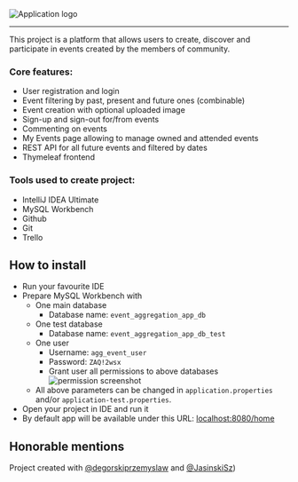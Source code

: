 <picture>
  <source media="(prefers-color-scheme: dark)" srcset="https://i.imgur.com/vp6ZNRK.png">
  <source media="(prefers-color-scheme: light)" srcset="https://i.imgur.com/Lp5HZ3i.png">
  <img alt="Application logo">
</picture>

-----

This project is a platform that allows users to create, discover and participate in events created by the members of community.

### Core features:
- User registration and login
- Event filtering by past, present and future ones (combinable)
- Event creation with optional uploaded image
- Sign-up and sign-out for/from events
- Commenting on events
- My Events page allowing to manage owned and attended events
- REST API for all future events and filtered by dates
- Thymeleaf frontend

### Tools used to create project:
- IntelliJ IDEA Ultimate
- MySQL Workbench
- Github
- Git
- Trello

## How to install
- Run your favourite IDE
- Prepare MySQL Workbench with
  - One main database
    - Database name: `event_aggregation_app_db`
  - One test database
    - Database name: `event_aggregation_app_db_test`
  - One user
    - Username: `agg_event_user`
    - Password: `ZAQ!2wsx`
    - Grant user all permissions to above databases
    ![permission screenshot](https://i.imgur.com/Rqd6ooI.png)
  - All above parameters can be changed in `application.properties` and/or `application-test.properties`. 
- Open your project in IDE and run it
- By default app will be available under this URL: [localhost:8080/home](http://localhost:8080/home)

## Honorable mentions

Project created with [@degorskiprzemyslaw](https://github.com/degorskiprzemyslaw) and [@JasinskiSz](https://github.com/JasinskiSz)) 
